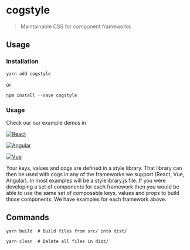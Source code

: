 # cogstyle

> Maintainable CSS for component frameworks

## Usage

### Installation

```
yarn add cogstyle
```

or

```
npm install --save cogstyle
```

### Usage

Check our our example demos in

[![React](https://d33wubrfki0l68.cloudfront.net/03d22011ac5ac305c1259f679cfea40c6b8906f8/6f83a/images/logo-reactjs.svg)](https://codesandbox.io/s/ko24qq6mvv)

[![Angular](https://d33wubrfki0l68.cloudfront.net/415d7aec237efd80399103a0a6ece6ff0c2a46f6/01c67/images/logo-angular.svg)](https://codesandbox.io/s/236lwk6v0j)

[![Vue](https://d33wubrfki0l68.cloudfront.net/1c9af1bb9f0f04846813190f36efc8f7df8754ef/8846c/images/logo-vuejs.svg)](https://codesandbox.io/s/xj2667j9xp)

Your keys, values and cogs are defined in a style library. That library can then be used with cogs in any of the frameworks we support (React, Vue, Angular). In most examples will be a stylelibrary.js file. If you were developing a set of components for each framework then you would be able to use the same set of composable keys, values and props to build those components. We have examples for each framework above.

## Commands

```
yarn build  # Build files from src/ into dist/

yarn clean  # Delete all files in dist/
```
